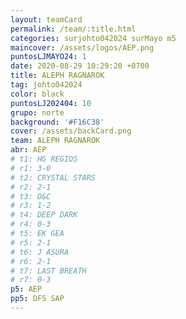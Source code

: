 ```yaml
---
layout: teamCard
permalink: /team/:title.html
categories: surjohto042024 surMayo m5
maincover: /assets/logos/AEP.png
puntosLJMAYO24: 1
date: 2020-08-29 10:29:20 +0700
title: ALEPH RAGNAROK
tag: johto042024
color: black
puntosLJ202404: 10
grupo: norte
background: '#F16C38'
cover: /assets/backCard.png
team: ALEPH RAGNAROK
abr: AEP
# t1: HG REGIOS
# r1: 3-0
# t2: CRYSTAL STARS
# r2: 2-1
# t3: D&C
# r3: 1-2
# t4: DEEP DARK
# r4: 0-3
# t5: EK GEA
# r5: 2-1
# t6: J ASURA
# r6: 2-1
# t7: LAST BREATH
# r7: 0-3
p5: AEP
pp5: DFS SAP
---
```



